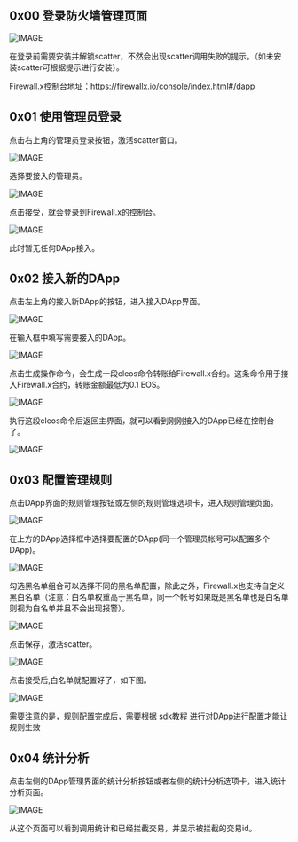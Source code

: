 ## 0x00 登录防火墙管理页面

![IMAGE](./resources/3F21D275FF9D8F7A51C142B44750B2D0.jpg)

在登录前需要安装并解锁scatter，不然会出现scatter调用失败的提示。（如未安装scatter可根据提示进行安装）。

Firewall.x控制台地址：https://firewallx.io/console/index.html#/dapp

## 0x01 使用管理员登录

点击右上角的管理员登录按钮，激活scatter窗口。

![IMAGE](./resources/DAE3FB97AAF0D8D84D4971D958A3A504.jpg)

选择要接入的管理员。

![IMAGE](./resources/DA60ED9E3F98F114721D50D3547950D9.jpg)

点击接受，就会登录到Firewall.x的控制台。

![IMAGE](./resources/C5632ACCAB8365EAA00B0032BC9B4B57.jpg)

此时暂无任何DApp接入。

## 0x02 接入新的DApp

点击左上角的接入新DApp的按钮，进入接入DApp界面。

![IMAGE](./resources/4BD5CD3FBB0A849C22646DE0800C07C6.jpg)

在输入框中填写需要接入的DApp。

![IMAGE](./resources/C53199E6A489AEED6B324A80DEBBD7CF.jpg)

点击生成操作命令，会生成一段cleos命令转账给Firewall.x合约。这条命令用于接入Firewall.x合约，转账金额最低为0.1 EOS。

![IMAGE](./resources/01810890B6DD52370DED87EFC70ABDED.jpg)

执行这段cleos命令后返回主界面，就可以看到刚刚接入的DApp已经在控制台了。

![IMAGE](./resources/744FC01219EAE284FE8087439BA5A0A4.jpg)

## 0x03 配置管理规则

点击DApp界面的规则管理按钮或左侧的规则管理选项卡，进入规则管理页面。

![IMAGE](./resources/0B5009A9721A37BFD0E63EAA8F309F01.jpg)

在上方的DApp选择框中选择要配置的DApp(同一个管理员帐号可以配置多个DApp)。

![IMAGE](./resources/2A863C444BA6DC960E525969D4EB2B28.jpg)

勾选黑名单组合可以选择不同的黑名单配置，除此之外，Firewall.x也支持自定义黑白名单（注意：白名单权重高于黑名单，同一个帐号如果既是黑名单也是白名单则视为白名单并且不会出现报警）。

![IMAGE](./resources/4A7CEEF0B79A62D8688A700D9B914F66.jpg)

点击保存，激活scatter。

![IMAGE](./resources/6EA6B038A2326B128D7867213B44834C.jpg)

点击接受后,白名单就配置好了，如下图。

![IMAGE](./resources/E402769E331A538BCD550332986E4FD4.jpg)

需要注意的是，规则配置完成后，需要根据 [sdk教程][1] 进行对DApp进行配置才能让规则生效

## 0x04 统计分析

点击左侧的DApp管理界面的统计分析按钮或者左侧的统计分析选项卡，进入统计分析页面。

![IMAGE](./resources/AE0B9AB4088A0E17985AB0DFC848DF8A.jpg)

从这个页面可以看到调用统计和已经拦截交易，并显示被拦截的交易id。


  [1]: README.md